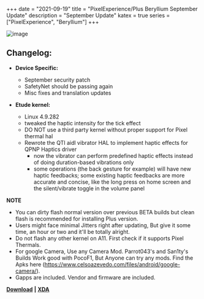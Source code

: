 +++
date = "2021-09-19"
title = "PixelExperience/Plus Beryllium September Update"
description = "September Update"
katex = true
series = ["PixelExperience", "Beryllium"]
+++

![image](https://i.ibb.co/ZXxNTPk/pixel-experience-android-11.png)

## Changelog:
* **Device Specific:**
    * September security patch
    * SafetyNet should be passing again
    * Misc fixes and translation updates

* **Etude kernel:**
    * Linux 4.9.282
    * tweaked the haptic intensity for the tick effect
    * DO NOT use a third party kernel without proper support for Pixel thermal hal
    * Rewrote the QTI aidl vibrator HAL to implement haptic effects for QPNP Haptics driver
        * now the vibrator can perform predefined haptic effects instead of doing duration-based vibrations only
        * some operations (the back gesture for example) will have new haptic feedbacks; some existing haptic feedbacks are more accurate and concise, like the long press on home screen and the silent/vibrate toggle in the volume panel

**NOTE**
* You can dirty flash normal version over previous BETA builds but clean flash is recommended for installing Plus version.
* Users might face minimal Jitters right after updating, But give it some time, an hour or two and it'll be totally alright.
* Do not flash any other kernel on A11. First check if it supports Pixel Thermals.
* For google Camera, Use any Camera Mod. Parrot043's and San1ty's Builds Work good with PocoF1, But Anyone can try any mods. Find the Apks here (https://www.celsoazevedo.com/files/android/google-camera/).
* Gapps are included. Vendor and firmware are included.

[**Download**](https://download.pixelexperience.org/beryllium) **|** [**XDA**](https://forum.xda-developers.com/t/rom-official-11-0-beryllium-pixel-experience-aosp-2020-12-23.4196119/)